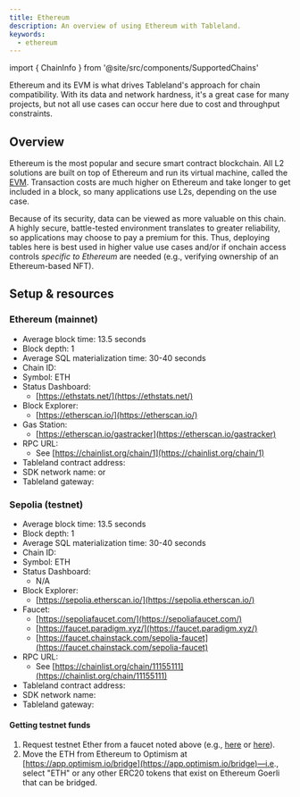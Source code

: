 ```yaml
---
title: Ethereum
description: An overview of using Ethereum with Tableland.
keywords:
  - ethereum
---
```


import { ChainInfo } from '@site/src/components/SupportedChains'

Ethereum and its EVM is what drives Tableland's approach for chain compatibility. With its data and network hardness, it's a great case for many projects, but not all use cases can occur here due to cost and throughput constraints.

## Overview

Ethereum is the most popular and secure smart contract blockchain. All L2 solutions are built on top of Ethereum and run its virtual machine, called the [EVM](https://ethereum.org/en/developers/docs/evm/#top). Transaction costs are much higher on Ethereum and take longer to get included in a block, so many applications use L2s, depending on the use case.

Because of its security, data can be viewed as more valuable on this chain. A highly secure, battle-tested environment translates to greater reliability, so applications may choose to pay a premium for this. Thus, deploying tables here is best used in higher value use cases and/or if onchain access controls _specific to Ethereum_ are needed (e.g., verifying ownership of an Ethereum-based NFT).

## Setup & resources

### Ethereum (mainnet)

- Average block time: 13.5 seconds
- Block depth: 1
- Average SQL materialization time: 30-40 seconds
- Chain ID: <ChainInfo chain='mainnet' info='chainId' />
- Symbol: ETH
- Status Dashboard:
  - [https://ethstats.net/](https://ethstats.net/)
- Block Explorer:
  - [https://etherscan.io/](https://etherscan.io/)
- Gas Station:
  - [https://etherscan.io/gastracker](https://etherscan.io/gastracker)
- RPC URL:
  - See [https://chainlist.org/chain/1](https://chainlist.org/chain/1)
- Tableland contract address: <ChainInfo chain='mainnet' info='contractAddress' />
- SDK network name: <ChainInfo chain='mainnet' info='chainName' /> or <ChainInfo chain='homestead' info='chainName' />
- Tableland gateway: <ChainInfo chain='mainnet' info='baseUrl' />

### Sepolia (testnet)

- Average block time: 13.5 seconds
- Block depth: 1
- Average SQL materialization time: 30-40 seconds
- Chain ID: <ChainInfo chain='sepolia' info='chainId' />
- Symbol: ETH
- Status Dashboard:
  - N/A
- Block Explorer:
  - [https://sepolia.etherscan.io/](https://sepolia.etherscan.io/)
- Faucet:
  - [https://sepoliafaucet.com/](https://sepoliafaucet.com/)
  - [https://faucet.paradigm.xyz/](https://faucet.paradigm.xyz/)
  - [https://faucet.chainstack.com/sepolia-faucet](https://faucet.chainstack.com/sepolia-faucet)
- RPC URL:
  - See [https://chainlist.org/chain/11155111](https://chainlist.org/chain/11155111)
- Tableland contract address: <ChainInfo chain='sepolia' info='contractAddress' />
- SDK network name: <ChainInfo chain='sepolia' info='chainName' />
- Tableland gateway: <ChainInfo chain='sepolia' info='baseUrl' />

#### Getting testnet funds

1. Request testnet Ether from a faucet noted above (e.g., [here](https://sepoliafaucet.com/) or [here](https://faucet.paradigm.xyz/)).
2. Move the ETH from Ethereum to Optimism at [https://app.optimism.io/bridge](https://app.optimism.io/bridge)—i.e., select "ETH" or any other ERC20 tokens that exist on Ethereum Goerli that can be bridged.
